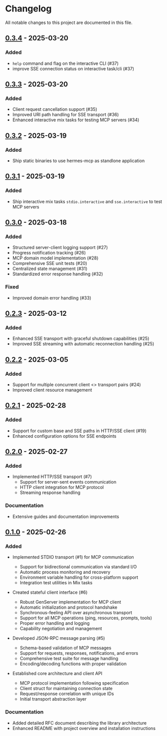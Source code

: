 # Changelog

All notable changes to this project are documented in this file.

## [0.3.4](https://github.com/cloudwalk/hermes-mcp) - 2025-03-20

### Added
- `help` command and flag on the interactive CLI (#37)
- improve SSE connection status on interactive task/cli (#37)

## [0.3.3](https://github.com/cloudwalk/hermes-mcp) - 2025-03-20

### Added
- Client request cancellation support (#35)
- Improved URI path handling for SSE transport (#36)
- Enhanced interactive mix tasks for testing MCP servers (#34)

## [0.3.2](https://github.com/cloudwalk/hermes-mcp) - 2025-03-19

### Added
- Ship static binaries to use hermes-mcp as standlone application

## [0.3.1](https://github.com/cloudwalk/hermes-mcp) - 2025-03-19

### Added
- Ship interactive mix tasks `stdio.interactive` and `sse.interactive` to test MCP servers

## [0.3.0](https://github.com/cloudwalk/hermes-mcp) - 2025-03-18

### Added
- Structured server-client logging support (#27)
- Progress notification tracking (#26)
- MCP domain model implementation (#28)
- Comprehensive SSE unit tests (#20)
- Centralized state management (#31)
- Standardized error response handling (#32)

### Fixed
- Improved domain error handling (#33)

## [0.2.3](https://github.com/cloudwalk/hermes-mcp) - 2025-03-12

### Added
- Enhanced SSE transport with graceful shutdown capabilities (#25)
- Improved SSE streaming with automatic reconnection handling (#25)

## [0.2.2](https://github.com/cloudwalk/hermes-mcp) - 2025-03-05

### Added
- Support for multiple concurrent client <> transport pairs (#24)
- Improved client resource management

## [0.2.1](https://github.com/cloudwalk/hermes-mcp) - 2025-02-28

### Added
- Support for custom base and SSE paths in HTTP/SSE client (#19)
- Enhanced configuration options for SSE endpoints

## [0.2.0](https://github.com/cloudwalk/hermes-mcp) - 2025-02-27

### Added
- Implemented HTTP/SSE transport (#7)
  - Support for server-sent events communication
  - HTTP client integration for MCP protocol
  - Streaming response handling

### Documentation
- Extensive guides and documentation improvements

## [0.1.0](https://github.com/cloudwalk/hermes-mcp) - 2025-02-26

### Added
- Implemented STDIO transport (#1) for MCP communication
  - Support for bidirectional communication via standard I/O
  - Automatic process monitoring and recovery
  - Environment variable handling for cross-platform support
  - Integration test utilities in Mix tasks

- Created stateful client interface (#6)
  - Robust GenServer implementation for MCP client
  - Automatic initialization and protocol handshake
  - Synchronous-feeling API over asynchronous transport
  - Support for all MCP operations (ping, resources, prompts, tools)
  - Proper error handling and logging
  - Capability negotiation and management

- Developed JSON-RPC message parsing (#5)
  - Schema-based validation of MCP messages
  - Support for requests, responses, notifications, and errors
  - Comprehensive test suite for message handling
  - Encoding/decoding functions with proper validation

- Established core architecture and client API
  - MCP protocol implementation following specification
  - Client struct for maintaining connection state
  - Request/response correlation with unique IDs
  - Initial transport abstraction layer

### Documentation
- Added detailed RFC document describing the library architecture
- Enhanced README with project overview and installation instructions
